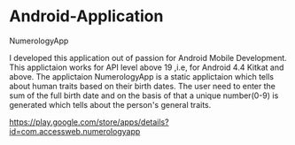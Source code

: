 # Android-Application
NumerologyApp

I developed this application out of passion for Android Mobile Development. This applictaion works for API level above 19 ,i.e, for Android 4.4 Kitkat and above. 
The applictaion NumerologyApp is a static applictaion which tells about human traits based on their birth dates. The user need to enter the sum of the full birth date and on the basis of that a unique number(0-9) is generated which tells about the person's general traits.

https://play.google.com/store/apps/details?id=com.accessweb.numerologyapp
